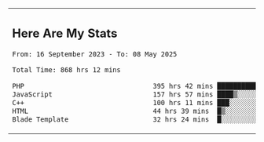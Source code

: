 <table border="0">
 <tr>
  <td>
      <h2>Here Are My Stats</h2>
 <!--START_SECTION:waka-->

```txt
From: 16 September 2023 - To: 08 May 2025

Total Time: 868 hrs 12 mins

PHP                                395 hrs 42 mins ███████████▒░░░░░░░░░░░░░   45.03 %
JavaScript                         157 hrs 57 mins ████▒░░░░░░░░░░░░░░░░░░░░   17.97 %
C++                                100 hrs 11 mins ███░░░░░░░░░░░░░░░░░░░░░░   11.40 %
HTML                               44 hrs 39 mins  █▒░░░░░░░░░░░░░░░░░░░░░░░   05.08 %
Blade Template                     32 hrs 24 mins  █░░░░░░░░░░░░░░░░░░░░░░░░   03.69 %
```

<!--END_SECTION:waka-->
  </td>
    <td>
   <div align="start">
        <a href="https://open.spotify.com/user/dxso20he52f5d4ti73duavf95">
        <img width="200px" src="https://spotify-github-profile.kittinanx.com/api/view.svg?uid=dxso20he52f5d4ti73duavf95&cover_image=true&theme=default&show_offline=false&background_color=121212&interchange=false" alt="Spotify Now Playing">
    </a>
</div> 

  </td>
 </tr>

</table>





